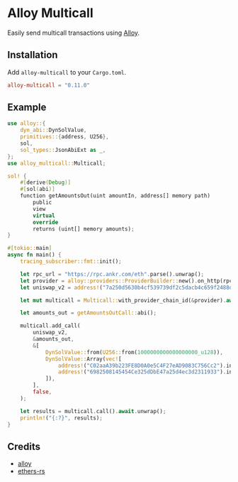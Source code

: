 # Alloy Multicall

Easily send multicall transactions using [Alloy].

[Alloy]: https://github.com/alloy-rs/alloy

## Installation

Add `alloy-multicall` to your `Cargo.toml`.

```toml
alloy-multicall = "0.11.0"
```

## Example

```rust
use alloy::{
    dyn_abi::DynSolValue,
    primitives::{address, U256},
    sol,
    sol_types::JsonAbiExt as _,
};
use alloy_multicall::Multicall;

sol! {
    #[derive(Debug)]
    #[sol(abi)]
    function getAmountsOut(uint amountIn, address[] memory path)
        public
        view
        virtual
        override
        returns (uint[] memory amounts);
}

#[tokio::main]
async fn main() {
    tracing_subscriber::fmt::init();

    let rpc_url = "https://rpc.ankr.com/eth".parse().unwrap();
    let provider = alloy::providers::ProviderBuilder::new().on_http(rpc_url);
    let uniswap_v2 = address!("7a250d5630b4cf539739df2c5dacb4c659f2488d");

    let mut multicall = Multicall::with_provider_chain_id(&provider).await.unwrap();

    let amounts_out = getAmountsOutCall::abi();

    multicall.add_call(
        uniswap_v2,
        &amounts_out,
        &[
            DynSolValue::from(U256::from(1000000000000000000_u128)),
            DynSolValue::Array(vec![
                address!("C02aaA39b223FE8D0A0e5C4F27eAD9083C756Cc2").into(),
                address!("6982508145454Ce325dDbE47a25d4ec3d2311933").into(),
            ]),
        ],
        false,
    );

    let results = multicall.call().await.unwrap();
    println!("{:?}", results);
}
```


## Credits

- [alloy]
- [ethers-rs]

[alloy]: https://github.com/alloy-rs
[ethers-rs]: https://github.com/gakonst/ethers-rs
